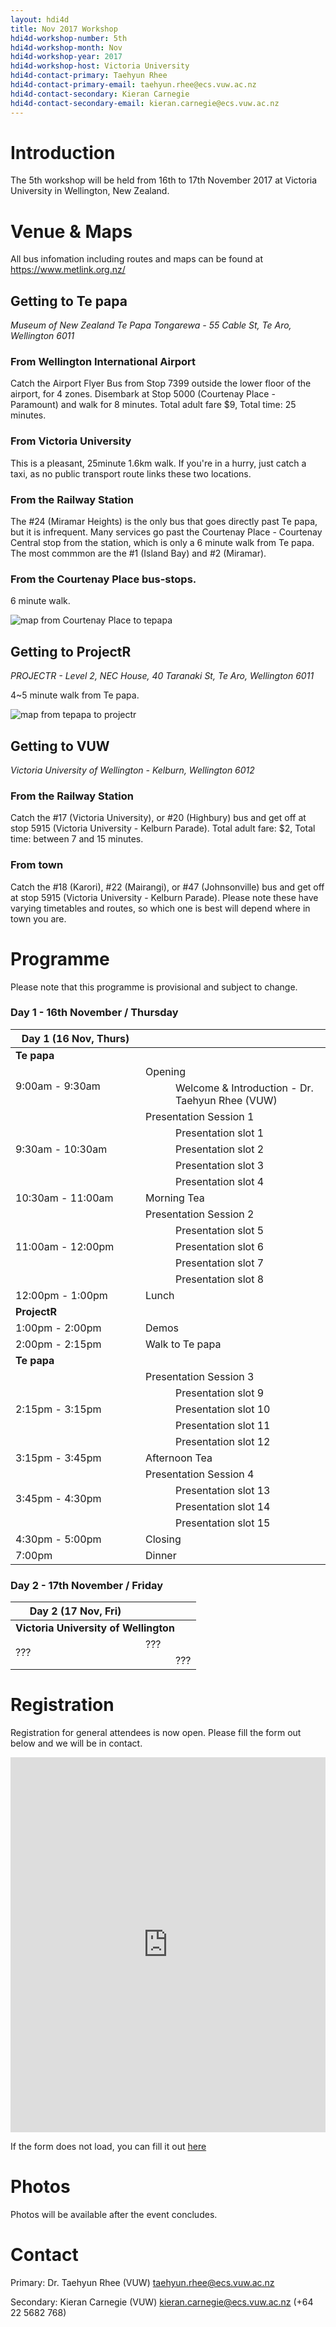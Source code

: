 ```yaml
---
layout: hdi4d
title: Nov 2017 Workshop
hdi4d-workshop-number: 5th
hdi4d-workshop-month: Nov
hdi4d-workshop-year: 2017
hdi4d-workshop-host: Victoria University
hdi4d-contact-primary: Taehyun Rhee
hdi4d-contact-primary-email: taehyun.rhee@ecs.vuw.ac.nz
hdi4d-contact-secondary: Kieran Carnegie
hdi4d-contact-secondary-email: kieran.carnegie@ecs.vuw.ac.nz
---
```



# Introduction
The 5th workshop will be held from 16th to 17th November 2017 at Victoria University in Wellington, New Zealand.

# Venue &amp; Maps

All bus infomation including routes and maps can be found at https://www.metlink.org.nz/

## Getting to Te papa
_Museum of New Zealand Te Papa Tongarewa - 55 Cable St, Te Aro, Wellington 6011_

### From Wellington International Airport
Catch the Airport Flyer Bus from Stop 7399 outside the lower floor of the airport, for 4 zones. Disembark at Stop 5000 (Courtenay Place - Paramount) and walk for 8 minutes. Total adult fare $9, Total time: 25 minutes.

### From Victoria University
This is a pleasant, 25minute 1.6km walk. If you're in a hurry, just catch a taxi, as no public transport route links these two locations.


### From the Railway Station
The #24 (Miramar Heights) is the only bus that goes directly past Te papa, but it is infrequent.
Many services go past the Courtenay Place - Courtenay Central stop from the station, which is only a 6 minute walk from Te papa. The most commmon are the #1 (Island Bay) and #2 (Miramar). 

### From the Courtenay Place bus-stops.
6 minute walk.

![map from Courtenay Place to tepapa](./images/workshop5/gmap_courtnaey_tepapa.JPG)

## Getting to ProjectR
_PROJECTR - Level 2, NEC House, 40 Taranaki St, Te Aro, Wellington 6011_

4~5 minute walk from Te papa.

![map from tepapa to projectr](./images/workshop5/gmap_tepapa_projectr.JPG)

## Getting to VUW
_Victoria University of Wellington - Kelburn, Wellington 6012_

### From the Railway Station

Catch the #17 (Victoria University), or #20 (Highbury) bus and get off at stop 5915 (Victoria University - Kelburn Parade). Total adult fare: $2, Total time: between 7 and 15 minutes.

### From town

Catch the #18 (Karori), #22 (Mairangi), or #47 (Johnsonville) bus and get off at stop 5915 (Victoria University - Kelburn Parade). Please note these have varying timetables and routes, so which one is best will depend where in town you are.

# Programme
Please note that this programme is provisional and subject to change.

### Day 1 - 16th November / Thursday
<table class="hdi4dprogrammetable table-left table table-striped table-bordered table-sm">
<thead>
	<tr>
		<th style="vertical-align:middle; width:12em">Day 1 (16 Nov, Thurs)</th>
		<th style="vertical-align:middle; width:2em"></th>
		<th style="vertical-align:middle"></th>
	</tr>
</thead>

<tbody>
	<tr>
        <td rowspan="1" colspan="3" class="time-table"><strong>Te papa</strong></td>
    </tr>
    <tr>
		<td rowspan="2" class="time-table">9:00am - 9:30am</td>
        <td colspan="2">Opening</td>
	</tr>
	<tr>
        <td/>
        <td>Welcome &amp; Introduction - Dr. Taehyun Rhee (VUW)</td>
    </tr>
	<tr>
		<td rowspan="5" class="time-table">9:30am - 10:30am</td>
		<td colspan="2">Presentation Session 1</td>
	</tr>
	<tr>
        <td/><td>Presentation slot 1</td>
    </tr>
	<tr>
        <td/><td>Presentation slot 2</td>
    </tr>
	<tr>
        <td/><td>Presentation slot 3</td>
    </tr>
	<tr>
        <td/><td>Presentation slot 4</td>
    </tr>
	<tr>
		<td class="time-table" class="time-table">10:30am - 11:00am</td>
		<td  class="center-table" colspan="2">Morning Tea</td>
	</tr>
	<tr>
		<td rowspan="5"  class="time-table">11:00am - 12:00pm</td>
		<td colspan="2">Presentation Session 2</td>
	</tr>
	<tr>
        <td/><td>Presentation slot 5</td>
    </tr>
	<tr>
        <td/><td>Presentation slot 6</td>
    </tr>
	<tr>
        <td/><td>Presentation slot 7</td>
    </tr>
	<tr>
        <td/><td>Presentation slot 8</td>
    </tr>
	<tr>
		<td  class="time-table">12:00pm - 1:00pm</td>
		<td class="center-table" colspan="2">Lunch</td>
	</tr>
    <tr>
        <td rowspan="1" colspan="3" class="time-table"><strong>ProjectR</strong></td>
    </tr>
	<tr>
		<td class="time-table">1:00pm - 2:00pm</td>
		<td class="center-table" colspan="2">Demos</td>
	</tr>
	<tr>
		<td class="time-table">2:00pm - 2:15pm</td>
		<td class="center-table" colspan="2">Walk to Te papa</td>
	</tr>
	<tr>
        <td rowspan="1" colspan="3" class="time-table"><strong>Te papa</strong></td>
    </tr>
	<tr>
		<td rowspan="5" class="time-table">2:15pm - 3:15pm</td>
		<td class="center-table" colspan="2">Presentation Session 3</td>
	</tr>
    <tr>
        <td/><td>Presentation slot 9</td>
    </tr>
	<tr>
        <td/><td>Presentation slot 10</td>
    </tr>
	<tr>
        <td/><td>Presentation slot 11</td>
    </tr>
	<tr>
        <td/><td>Presentation slot 12</td>
    </tr>
	<tr>
		<td  class="time-table">3:15pm - 3:45pm</td>
		<td class="center-table" colspan="2">Afternoon Tea</td>
	</tr>
	<tr>
		<td rowspan="4" class="time-table">3:45pm - 4:30pm</td>
		<td class="center-table" colspan="2">Presentation Session 4</td>
	</tr>
	<tr>
        <td/><td>Presentation slot 13</td>
    </tr>
	<tr>
        <td/><td>Presentation slot 14</td>
    </tr>
	<tr>
        <td/><td>Presentation slot 15</td>
    </tr>
	<tr>
		<td class="time-table">4:30pm - 5:00pm</td>
		<td class="center-table" colspan="2">Closing</td>
	</tr>
	<tr>
		<td  class="time-table">7:00pm</td>
		<td class="center-table" colspan="2">Dinner</td>
	</tr>
	
</tbody>
</table>

### Day 2 - 17th November / Friday
<table class="hdi4dprogrammetable table-left table table-striped table-bordered table-sm">
<thead>
	<tr>
		<th style="vertical-align:middle; width:12em">Day 2 (17 Nov, Fri)</th>
		<th style="vertical-align:middle; width:2em"></th>
		<th style="vertical-align:middle"></th>
	</tr>
</thead>

<tbody>
	<tr>
        <td rowspan="1" colspan="3" class="time-table"><strong>Victoria University of Wellington</strong></td>
    </tr>
    <tr>
		<td rowspan="2" class="time-table">???</td>
        <td colspan="2">???</td>
	</tr>
	<tr>
        <td/>
        <td>???</td>
    </tr>
</tbody>
</table>

# Registration
Registration for general attendees is now open. Please fill the form out below and we will be in contact.

<iframe src="https://docs.google.com/forms/d/e/1FAIpQLSc6_JGAzghhJRduZOZZv3PkQYukp59nE37L9JkBcRJtgZAOQQ/viewform?embedded=true" width="100%" height="600" frameborder="0" marginheight="0" marginwidth="0">Loading...</iframe>

If the form does not load, you can fill it out [here](https://goo.gl/forms/6lN20oMc9QH7GpkE3)

# Photos
Photos will be available after the event concludes.

# Contact
Primary: Dr. Taehyun Rhee (VUW) [taehyun.rhee@ecs.vuw.ac.nz](mailto:taehyun.rhee@ecs.vuw.ac.nz)

Secondary: Kieran Carnegie (VUW) [kieran.carnegie@ecs.vuw.ac.nz](mailto:kieran.carnegie@ecs.vuw.ac.nz) (+64 22 5682 768)